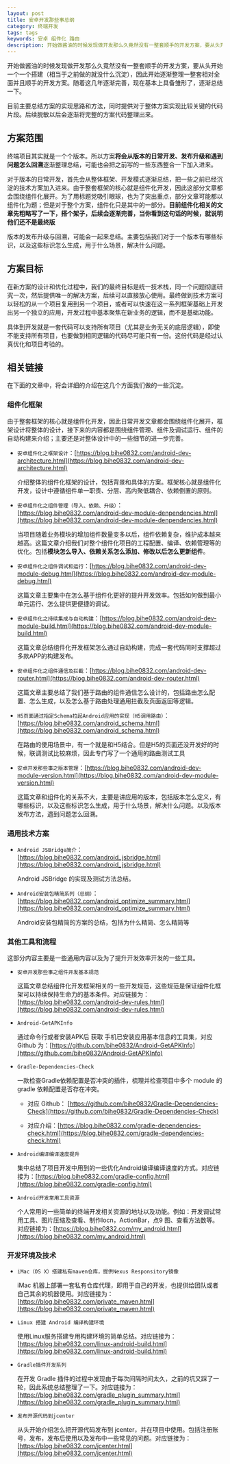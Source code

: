 ```yaml
---
layout: post
title: 安卓开发那些事总纲
category: 终端开发
tags: tags
keywords: 安卓 组件化 路由 
description: 开始做酱油的时候发现做开发那么久竟然没有一整套顺手的开发方案，要从头开始一个一个搭建（相当于之前做的就没什么沉淀），因此开始逐渐整理一整套相对全面并且顺手的开发方案。随着这几年逐渐完善，现在基本上具备雏形了，逐渐总结一下。
---
```


开始做酱油的时候发现做开发那么久竟然没有一整套顺手的开发方案，要从头开始一个一个搭建（相当于之前做的就没什么沉淀），因此开始逐渐整理一整套相对全面并且顺手的开发方案。随着这几年逐渐完善，现在基本上具备雏形了，逐渐总结一下。

目前主要总结方案的实现思路和方法，同时提供对于整体方案实现比较关键的代码片段。后续脱敏以后会逐渐将完整的方案代码整理出来。

## 方案范围

终端项目其实就是一个个版本。所以方案**将会从版本的日常开发、发布升级和遇到问题怎么回溯**逐渐整理总结，可能也会把之前写的一些东西整合一下加入进来。

对于版本的日常开发，首先会从整体框架、开发模式逐渐总结，把一些之前已经沉淀的技术方案加入进来。由于整套框架的核心就是组件化开发，因此这部分文章都会围绕组件化展开。为了用标题党吸引眼球，也为了突出重点，部分文章可能都以组件化为题；但是对于整个方案，组件化只是其中的一部分。**目前组件化相关的文章先粗略写了一下，搭个架子，后续会逐渐完善，当你看到这句话的时候，就说明他们还不是最终版**

版本的发布升级与回溯，可能会一起来总结。主要包括我们对于一个版本有哪些标识，以及这些标识怎么生成，用于什么场景，解决什么问题。

## 方案目标

在新方案的设计和优化过程中，我们的最终目标是统一技术栈，同一个问题彻底研究一次，然后提供唯一的解决方案，后续可以直接放心使用。最终做到技术方案可以轻松的从一个项目复用到另一个项目，或者可以快速在这一系列框架基础上开发出另一个独立的应用，开发过程中基本聚焦在新业务的逻辑，而不是基础功能。

具体到开发就是一套代码可以支持所有项目（尤其是业务无关的底层逻辑），即使不能支持所有项目，也要做到相同逻辑的代码尽可能只有一份。这份代码是经过认真优化和项目考验的。

## 相关链接

在下面的文章中，将会详细的介绍在这几个方面我们做的一些沉淀。

### 组件化框架

由于整套框架的核心就是组件化开发，因此日常开发文章都会围绕组件化展开，框架设计将整体的设计，接下来的内容都是围绕组件管理、组件及调试运行、组件的自动构建来介绍；主要还是对整体设计中的一些细节的进一步完善。

- `安卓组件化之框架设计`：[https://blog.bihe0832.com/android-dev-architecture.html](https://blog.bihe0832.com/android-dev-architecture.html)

   介绍整体的组件化框架的设计，包括背景和具体的方案。框架核心就是组件化开发，设计中遵循组件单一职责、分层、高内聚低耦合、依赖倒置的原则。

- `安卓组件化之组件管理（导入、依赖、升级）`：[https://blog.bihe0832.com/android-dev-module-denpendencies.html](https://blog.bihe0832.com/android-dev-module-denpendencies.html)

    当项目随着业务模块的增加组件数量变多以后，组件依赖复杂，维护成本越来越高。这篇文章介绍我们对整个组件化项目的工程配置、编译、依赖管理等的优化。包括**模块怎么导入、依赖关系怎么添加、修改以后怎么更新组件**。

- `安卓组件化之组件调试和运行`：[https://blog.bihe0832.com/android-dev-module-debug.html](https://blog.bihe0832.com/android-dev-module-debug.html)

    这篇文章主要集中在怎么基于组件化更好的提升开发效率。包括如何做到最小单元运行、怎么提供更便捷的调试。
    
- `安卓组件化之持续集成与自动构建`：[https://blog.bihe0832.com/android-dev-module-build.html](https://blog.bihe0832.com/android-dev-module-build.html)

	这篇文章总结组件化开发框架怎么通过自动构建，完成一套代码同时支撑超过多款APP的构建发布。

- `安卓组件化之组件通信及拦截`：[https://blog.bihe0832.com/android-dev-router.html](https://blog.bihe0832.com/android-dev-router.html)

	这篇文章主要总结了我们基于路由的组件通信怎么设计的，包括路由怎么配置、怎么生成，以及怎么基于路由处理通用拦截及页面返回等逻辑。

- `H5页面通过指定Schema拉起Android应用的实现（H5调用路由）`：[https://blog.bihe0832.com/android_schema.html](https://blog.bihe0832.com/android_schema.html)

	在路由的使用场景中，有一个就是和H5结合。但是H5的页面还没开发好的时候，联调测试比较麻烦，因此专门写了一个通用的路由测试工具

- `安卓开发那些事之版本管理`：[https://blog.bihe0832.com/android-dev-module-version.html](https://blog.bihe0832.com/android-dev-module-version.html)

	这篇文章和组件化的关系不大，主要是讲应用的版本，包括版本怎么定义，有哪些标识，以及这些标识怎么生成，用于什么场景，解决什么问题。以及版本发布方法，遇到问题怎么回溯。
	
### 通用技术方案

- `Android JSBridge简介`：[https://blog.bihe0832.com/android_jsbridge.html](https://blog.bihe0832.com/android_jsbridge.html)

	Android JSBridge 的实现及测试方法总结。	
- `Android安装包精简系列（总纲）`：[https://blog.bihe0832.com/android_optimize_summary.html](https://blog.bihe0832.com/android_optimize_summary.html)

	Android安装包精简的方案的总结，包括为什么精简、怎么精简等

### 其他工具和流程

这部分内容主要是一些通用内容以及为了提升开发效率开发的一些工具。

- `安卓开发那些事之组件开发基本规范` 

	这篇文章总结组件化开发框架相关的一些开发规范，这些规范是保证组件化框架可以持续保持生命力的基本条件。对应链接为：[https://blog.bihe0832.com/android-dev-rules.html](https://blog.bihe0832.com/android-dev-rules.html)

- `Android-GetAPKInfo`

	通过命令行或者安装APK后 获取 手机已安装应用基本信息的工具集，对应 Github 为：[https://github.com/bihe0832/Android-GetAPKInfo](https://github.com/bihe0832/Android-GetAPKInfo)

- `Gradle-Dependencies-Check`

	一款检查Gradle依赖配置是否冲突的插件，梳理并检查项目中多个 module 的 gradle 依赖配置是否存在冲突。
	
	- 对应 Github： [https://github.com/bihe0832/Gradle-Dependencies-Check](https://github.com/bihe0832/Gradle-Dependencies-Check)
	
	- 对应介绍：[https://blog.bihe0832.com/gradle-dependencies-check.html](https://blog.bihe0832.com/gradle-dependencies-check.html)
	
- `Android编译编译速度提升`

	集中总结了项目开发中用到的一些优化Android编译编译速度的方式。对应链接为：[https://blog.bihe0832.com/gradle-config.html](https://blog.bihe0832.com/gradle-config.html)

- `Android开发常用工具资源`

	个人常用的一些简单的终端开发相关资源的地址以及功能。例如：开发调试常用工具、图片压缩及查看、制作Iocn，ActionBar，点9 图、查看方法数等。对应链接为：[https://blog.bihe0832.com/my_android.html](https://blog.bihe0832.com/my_android.html)

### 开发环境及技术

- `iMac（OS X）搭建私有maven仓库，提供Nexus Responsitory镜像`

	iMac 机器上部署一套私有仓库代理，即用于自己的开发，也提供给团队或者自己其余的机器使用。对应链接为： [https://blog.bihe0832.com/private_maven.html](https://blog.bihe0832.com/private_maven.html)

- `Linux 搭建 Android 编译构建环境`

	使用Linux服务搭建专用构建环境的简单总结。对应链接为：[https://blog.bihe0832.com/linux-android-build.html](https://blog.bihe0832.com/linux-android-build.html)
	
- `Gradle插件开发系列`

	在开发 Gradle 插件的过程中发现由于每次间隔时间太久，之前的坑又踩了一轮，因此系统总结整理了一下。对应链接为：[https://blog.bihe0832.com/gradle_plugin_summary.html](https://blog.bihe0832.com/gradle_plugin_summary.html)

- `发布开源代码到jcenter`

	从头开始介绍怎么把开源代码发布到 jcenter，并在项目中使用。包括注册账号，发布，发布后使用以及发布中一些常见的问题。对应链接为： [https://blog.bihe0832.com/jcenter.html](https://blog.bihe0832.com/jcenter.html)